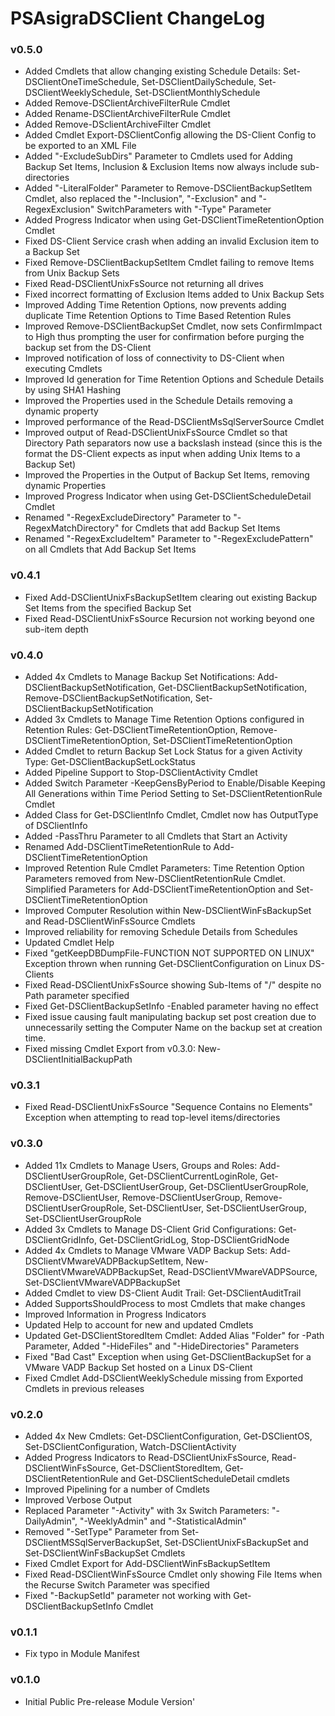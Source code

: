 # PSAsigraDSClient ChangeLog

### v0.5.0
- Added Cmdlets that allow changing existing Schedule Details: Set-DSClientOneTimeSchedule, Set-DSClientDailySchedule, Set-DSClientWeeklySchedule, Set-DSClientMonthlySchedule
- Added Remove-DSClientArchiveFilterRule Cmdlet
- Added Rename-DSClientArchiveFilterRule Cmdlet
- Added Remove-DSclientArchiveFilter Cmdlet
- Added Cmdlet Export-DSClientConfig allowing the DS-Client Config to be exported to an XML File
- Added "-ExcludeSubDirs" Parameter to Cmdlets used for Adding Backup Set Items, Inclusion & Exclusion Items now always include sub-directories
- Added "-LiteralFolder" Parameter to Remove-DSClientBackupSetItem Cmdlet, also replaced the "-Inclusion", "-Exclusion" and "-RegexExclusion" SwitchParameters with "-Type" Parameter
- Added Progress Indicator when using Get-DSClientTimeRetentionOption Cmdlet
- Fixed DS-Client Service crash when adding an invalid Exclusion item to a Backup Set
- Fixed Remove-DSClientBackupSetItem Cmdlet failing to remove Items from Unix Backup Sets
- Fixed Read-DSClientUnixFsSource not returning all drives
- Fixed incorrect formatting of Exclusion Items added to Unix Backup Sets
- Improved Adding Time Retention Options, now prevents adding duplicate Time Retention Options to Time Based Retention Rules
- Improved Remove-DSClientBackupSet Cmdlet, now sets ConfirmImpact to High thus prompting the user for confirmation before purging the backup set from the DS-Client
- Improved notification of loss of connectivity to DS-Client when executing Cmdlets
- Improved Id generation for Time Retention Options and Schedule Details by using SHA1 Hashing
- Improved the Properties used in the Schedule Details removing a dynamic property
- Improved performance of the Read-DSClientMsSqlServerSource Cmdlet
- Improved output of Read-DSClientUnixFsSource Cmdlet so that Directory Path separators now use a backslash instead (since this is the format the DS-Client expects as input when adding Unix Items to a Backup Set)
- Improved the Properties in the Output of Backup Set Items, removing dynamic Properties
- Improved Progress Indicator when using Get-DSClientScheduleDetail Cmdlet
- Renamed "-RegexExcludeDirectory" Parameter to "-RegexMatchDirectory" for Cmdlets that add Backup Set Items
- Renamed "-RegexExcludeItem" Parameter to "-RegexExcludePattern" on all Cmdlets that Add Backup Set Items

### v0.4.1
- Fixed Add-DSClientUnixFsBackupSetItem clearing out existing Backup Set Items from the specified Backup Set
- Fixed Read-DSClientUnixFsSource Recursion not working beyond one sub-item depth

### v0.4.0
- Added 4x Cmdlets to Manage Backup Set Notifications: Add-DSClientBackupSetNotification, Get-DSClientBackupSetNotification, Remove-DSClientBackupSetNotification, Set-DSClientBackupSetNotification
- Added 3x Cmdlets to Manage Time Retention Options configured in Retention Rules: Get-DSClientTimeRetentionOption, Remove-DSClientTimeRetentionOption, Set-DSClientTimeRetentionOption
- Added Cmdlet to return Backup Set Lock Status for a given Activity Type: Get-DSClientBackupSetLockStatus
- Added Pipeline Support to Stop-DSClientActivity Cmdlet
- Added Switch Parameter -KeepGensByPeriod to Enable/Disable Keeping All Generations within Time Period Setting to Set-DSClientRetentionRule Cmdlet
- Added Class for Get-DSClientInfo Cmdlet, Cmdlet now has OutputType of DSClientInfo
- Added -PassThru Parameter to all Cmdlets that Start an Activity
- Renamed Add-DSClientTimeRetentionRule to Add-DSClientTimeRetentionOption
- Improved Retention Rule Cmdlet Parameters: Time Retention Option Parameters removed from New-DSClientRetentionRule Cmdlet. Simplified Parameters for Add-DSClientTimeRetentionOption and Set-DSClientTimeRetentionOption
- Improved Computer Resolution within New-DSClientWinFsBackupSet and Read-DSClientWinFsSource Cmdlets
- Improved reliability for removing Schedule Details from Schedules
- Updated Cmdlet Help
- Fixed "getKeepDBDumpFile-FUNCTION NOT SUPPORTED ON LINUX" Exception thrown when running Get-DSClientConfiguration on Linux DS-Clients
- Fixed Read-DSClientUnixFsSource showing Sub-Items of "/" despite no Path parameter specified
- Fixed Get-DSClientBackupSetInfo -Enabled parameter having no effect
- Fixed issue causing fault manipulating backup set post creation due to unnecessarily setting the Computer Name on the backup set at creation time.
- Fixed missing Cmdlet Export from v0.3.0: New-DSClientInitialBackupPath

### v0.3.1
- Fixed Read-DSClientUnixFsSource "Sequence Contains no Elements" Exception when attempting to read top-level items/directories

### v0.3.0
- Added 11x Cmdlets to Manage Users, Groups and Roles: Add-DSClientUserGroupRole, Get-DSClientCurrentLoginRole, Get-DSClientUser, Get-DSClientUserGroup, Get-DSClientUserGroupRole, Remove-DSClientUser, Remove-DSClientUserGroup, Remove-DSClientUserGroupRole, Set-DSClientUser, Set-DSClientUserGroup, Set-DSClientUserGroupRole
- Added 3x Cmdlets to Manage DS-Client Grid Configurations: Get-DSClientGridInfo, Get-DSClientGridLog, Stop-DSClientGridNode
- Added 4x Cmdlets to Manage VMware VADP Backup Sets: Add-DSClientVMwareVADPBackupSetItem, New-DSClientVMwareVADPBackupSet, Read-DSClientVMwareVADPSource, Set-DSClientVMwareVADPBackupSet
- Added Cmdlet to view DS-Client Audit Trail: Get-DSClientAuditTrail
- Added SupportsShouldProcess to most Cmdlets that make changes
- Improved Information in Progress Indicators
- Updated Help to account for new and updated Cmdlets
- Updated Get-DSClientStoredItem Cmdlet: Added Alias "Folder" for -Path Parameter, Added "-HideFiles" and "-HideDirectories" Parameters
- Fixed "Bad Cast" Exception when using Get-DSClientBackupSet for a VMware VADP Backup Set hosted on a Linux DS-Client
- Fixed Cmdlet Add-DSClientWeeklySchedule missing from Exported Cmdlets in previous releases

### v0.2.0
- Added 4x New Cmdlets: Get-DSClientConfiguration, Get-DSClientOS, Set-DSClientConfiguration, Watch-DSClientActivity
- Added Progress Indicators to Read-DSClientUnixFsSource, Read-DSClientWinFsSource, Get-DSClientStoredItem, Get-DSClientRetentionRule and Get-DSClientScheduleDetail cmdlets
- Improved Pipelining for a number of Cmdlets
- Improved Verbose Output
- Replaced Parameter "-Activity" with 3x Switch Parameters: "-DailyAdmin", "-WeeklyAdmin" and "-StatisticalAdmin"
- Removed "-SetType" Parameter from Set-DSClientMSSqlServerBackupSet, Set-DSClientUnixFsBackupSet and Set-DSClientWinFsBackupSet Cmdlets
- Fixed Cmdlet Export for Add-DSClientWinFsBackupSetItem        
- Fixed Read-DSClientWinFsSource Cmdlet only showing File Items when the Recurse Switch Parameter was specified
- Fixed "-BackupSetId" parameter not working with Get-DSClientBackupSetInfo Cmdlet

### v0.1.1
- Fix typo in Module Manifest

### v0.1.0
- Initial Public Pre-release Module Version'
